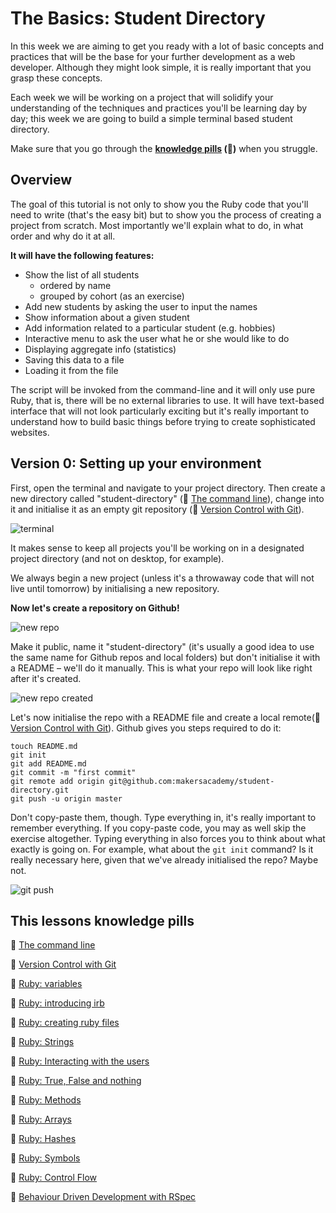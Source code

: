 # The Basics: Student Directory

In this week we are aiming to get you ready with a lot of basic concepts and practices that will be the base for your further development as a web developer. Although they might look simple, it is really important that you grasp these concepts.

Each week we will be working on a project that will solidify your understanding of the techniques and practices you'll be learning day by day; this week we are going to build a simple terminal based student directory.

Make sure that you go through the **[knowledge pills](https://github.com/makersacademy/course/blob/master/pills.md) (:pill:)** when you struggle.

## Overview

The goal of this tutorial is not only to show you the Ruby code that you'll need to write (that's the easy bit) but to show you the process of creating a project from scratch. Most importantly we'll explain what to do, in what order and why do it at all.

**It will have the following features:**

- Show the list of all students
	- ordered by name
	- grouped by cohort (as an exercise)
- Add new students by asking the user to input the names
- Show information about a given student
- Add information related to a particular student (e.g. hobbies)
- Interactive menu to ask the user what he or she would like to do
- Displaying aggregate info (statistics)
- Saving this data to a file
- Loading it from the file

The script will be invoked from the command-line and it will only use pure Ruby, that is, there will be no external libraries to use. It will have text-based interface that will not look particularly exciting but it's really important to understand how to build basic things before trying to create sophisticated websites.

## Version 0: Setting up your environment

First, open the terminal and navigate to your project directory. Then create a new directory called "student-directory" (:pill: [The command line](https://github.com/makersacademy/course/blob/master/pills/command_line.md)), change into it and initialise it as an empty git repository (:pill: [Version Control with Git](https://github.com/makersacademy/course/blob/master/pills/git.md)).

![terminal](https://github.com/makersacademy/course/raw/master/images/term.png)

It makes sense to keep all projects you'll be working on in a designated project directory (and not on desktop, for example).

We always begin a new project (unless it's a throwaway code that will not live until tomorrow) by initialising a new repository. 

**Now let's create a repository on Github!**

![new repo](https://github.com/makersacademy/course/raw/master/images/new_github_repo.png)

Make it public, name it "student-directory" (it's usually a good idea to use the same name for Github repos and local folders) but don't initialise it with a README – we'll do it manually. This is what your repo will look like right after it's created.

![new repo created](https://github.com/makersacademy/course/raw/master/images/new_github_repo_created.png)

Let's now initialise the repo with a README file and create a local remote(:pill: [Version Control with Git](https://github.com/makersacademy/course/blob/master/pills/git.md)). Github gives you steps required to do it:

````
touch README.md
git init
git add README.md
git commit -m "first commit"
git remote add origin git@github.com:makersacademy/student-directory.git
git push -u origin master
````

Don't copy-paste them, though. Type everything in, it's really important to remember everything. If you copy-paste code, you may as well skip the exercise altogether. Typing everything in also forces you to think about what exactly is going on. For example, what about the `git init` command? Is it really necessary here, given that we've already initialised the repo? Maybe not.

![git push](https://github.com/makersacademy/course/raw/master/images/git_push.png)

## This lessons knowledge pills
:pill: [The command line](https://github.com/makersacademy/course/blob/master/pills/command_line.md)

:pill: [Version Control with Git](https://github.com/makersacademy/course/blob/master/pills/git.md)

:pill: [Ruby: variables](https://github.com/makersacademy/course/blob/master/pills/variables.md)

:pill: [Ruby: introducing irb](https://github.com/makersacademy/course/blob/master/pills/irb.md)

:pill: [Ruby: creating ruby files](https://github.com/makersacademy/course/blob/master/pills/files.md)

:pill: [Ruby: Strings](https://github.com/makersacademy/course/blob/master/pills/strings.md)

:pill: [Ruby: Interacting with the users](https://github.com/makersacademy/course/blob/master/pills/command_line.md)

:pill: [Ruby: True, False and nothing](https://github.com/makersacademy/course/blob/master/pills/boolean.md)

:pill: [Ruby: Methods](https://github.com/makersacademy/course/blob/master/pills/methods.md)

:pill: [Ruby: Arrays](https://github.com/makersacademy/course/blob/master/pills/array.md)

:pill: [Ruby: Hashes](https://github.com/makersacademy/course/blob/master/pills/hash.md)

:pill: [Ruby: Symbols](https://github.com/makersacademy/course/blob/master/pills/symbols.md)

:pill: [Ruby: Control Flow](https://github.com/makersacademy/course/blob/master/pills/control_flow.md)

:pill: [Behaviour Driven Development with RSpec](https://github.com/makersacademy/course/blob/master/pills/rspec.md)
